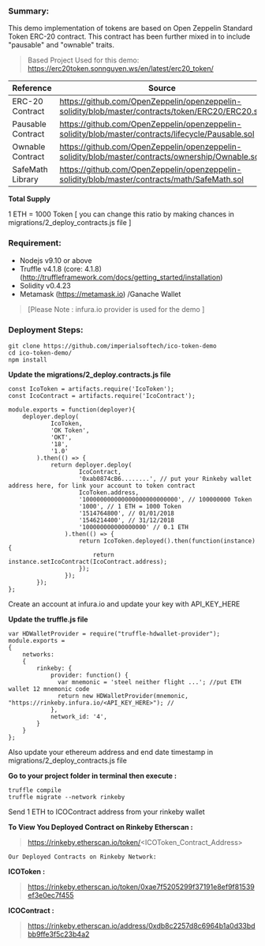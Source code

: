 ### Summary:

This demo implementation of tokens are based on Open Zeppelin Standard Token ERC-20 contract. This contract has been further mixed in to include "pausable" and "ownable" traits.

>Based  Project Used for this demo:
>https://erc20token.sonnguyen.ws/en/latest/erc20_token/


| Reference| Source |
| ------------------ | ---- |
| ERC-20 Contract| https://github.com/OpenZeppelin/openzeppelin-solidity/blob/master/contracts/token/ERC20/ERC20.sol |
| Pausable Contract| https://github.com/OpenZeppelin/openzeppelin-solidity/blob/master/contracts/lifecycle/Pausable.sol |
| Ownable Contract| https://github.com/OpenZeppelin/openzeppelin-solidity/blob/master/contracts/ownership/Ownable.sol |
| SafeMath Library |  https://github.com/OpenZeppelin/openzeppelin-solidity/blob/master/contracts/math/SafeMath.sol |


**Total Supply**

1 ETH = 1000 Token [ you can change this ratio by making chances in migrations/2_deploy_contracts.js file ]

### Requirement:

- Nodejs v9.10 or above
- Truffle v4.1.8 (core: 4.1.8) (http://truffleframework.com/docs/getting_started/installation)
- Solidity v0.4.23
- Metamask (https://metamask.io) /Ganache Wallet

> [Please Note : infura.io provider is used for the demo ]

### Deployment Steps:
```
git clone https://github.com/imperialsoftech/ico-token-demo
cd ico-token-demo/
npm install
```
**Update the migrations/2_deploy.contracts.js file**
```
const IcoToken = artifacts.require('IcoToken');
const IcoContract = artifacts.require('IcoContract');

module.exports = function(deployer){
	deployer.deploy(
			IcoToken,
			'OK Token',
			'OKT',
			'18',
			'1.0'
		).then(() => {
			return deployer.deploy(
					IcoContract,
					'0xab0874cB6........', // put your Rinkeby wallet address here, for link your account to token contract
					IcoToken.address,
					'100000000000000000000000000', // 100000000 Token
				    '1000', // 1 ETH = 1000 Token
				    '1514764800', // 01/01/2018
				    '1546214400', // 31/12/2018
				    '100000000000000000' // 0.1 ETH
				).then(() => {
					return IcoToken.deployed().then(function(instance){
						return instance.setIcoContract(IcoContract.address);	
					});
				});
		});
};

```

Create an account at infura.io and update your key with API_KEY_HERE

**Update the truffle.js file**
```
var HDWalletProvider = require("truffle-hdwallet-provider");
module.exports = 
{
    networks: 
    {
	    rinkeby: {
		    provider: function() {
		      var mnemonic = 'steel neither flight ...'; //put ETH wallet 12 mnemonic code	
		      return new HDWalletProvider(mnemonic, "https://rinkeby.infura.io/<API_KEY_HERE>"); // 
		    },
		    network_id: '4',
		}  
    }
};
```
Also update your ethereum address and end date timestamp in migrations/2_deploy_contracts.js file 

**Go to your project folder in terminal then execute :**

```
truffle compile 
truffle migrate --network rinkeby
```

Send 1 ETH to ICOContract address from your rinkeby wallet

**To View You Deployed Contract on Rinkeby Etherscan :** 

>https://rinkeby.etherscan.io/token/<ICOToken_Contract_Address>


`Our Deployed Contracts on Rinkeby Network:`

**ICOToken :** 
> https://rinkeby.etherscan.io/token/0xae7f5205299f37191e8ef9f81539ef3e0ec7f455

**ICOContract :** 
> https://rinkeby.etherscan.io/address/0xdb8c2257d8c6964b1a0d33bdbb9ffe3f5c23b4a2